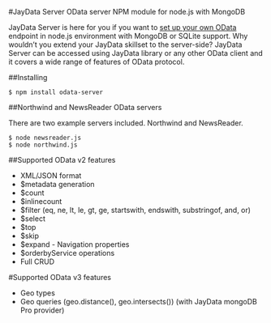 #JayData Server
OData server NPM module for node.js with MongoDB

JayData Server is here for you if you want to [set up your own OData](http://jaydata.org/blog/how-to-set-up-a-nodejs-odata-endpoint-with-odata-server) endpoint in node.js environment with MongoDB or SQLite support. Why wouldn’t you extend your JayData skillset to the server-side?
JayData Server can be accessed using JayData library or any other OData client and it covers a wide range of features of OData protocol.

##Installing

	$ npm install odata-server

##Northwind and NewsReader OData servers

There are two example servers included. Northwind and NewsReader.

	$ node newsreader.js
	$ node northwind.js

##Supported OData v2 features

  * XML/JSON format
  * $metadata generation
  * $count
  * $inlinecount
  * $filter (eq, ne, lt, le, gt, ge, startswith, endswith, substringof, and, or)
  * $select
  * $top
  * $skip
  * $expand - Navigation properties
  * $orderbyService operations
  * Full CRUD

#Supported OData v3 features

  * Geo types
  * Geo queries (geo.distance(), geo.intersects()) (with JayData mongoDB Pro provider)
